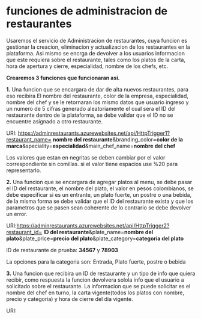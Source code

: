 # funciones de administracion de restaurantes
Usaremos el servicio de Administracion de restaurantes, cuya funcion es gestionar la creacion, eliminacion y actualizacion de los restaurantes en la plataforma. Asi mismo se encrga de devolver a los usuarios informacion que este requiera sobre el restaurante, tales como los platos de la carta, hora de apertura y cierre, especialidad, nombre de los chefs, etc.

**Crearemos 3 funciones que funcionaran asi.**

**1.** Una funcion que se encargara de dar de alta nuevos restaurantes, para eso recibira El nombre del restaurante, color de la empresa, especialidad, nombre del chef y se le retornaran los mismo datos que usuario ingreso y un numero de 5 cifras generado aleatoriamente el cual sera el ID del restaurante dentro de la plataforma, se debe validar que el ID no se encuentre asignado a otro restaurante.

URI: https://adminrestaurants.azurewebsites.net/api/HttpTrigger1?restaurant_name= **nombre del restaurante**&branding_color=**color de la marca**&speciality=**especialidad**&main_chef_name=**nombre del chef**

Los valores que estan en negritas se deben cambiar por el valor correspondiente sin comillas. si el valor tiene espacios use %20 para representarlo.

**2.** Una funcion que se encargara de agregar platos al menu, se debe pasar el ID del restaurante, el nombre del plato, el valor en pesos colombianos, se debe especificar si es un entrante, un plato fuerte, un postre o una bebida, de la misma forma se debe validar que el ID del restaurante exista y que los parametros que se pasen sean coherente de lo contrario se debe devolver un error.

URI:https://adminrestaurants.azurewebsites.net/api/HttpTrigger2?restaurant_id= **ID del restaurante**&plate_name=**nombre del plato**&plate_price=**precio del plato**&plate_category=**categoria del plato**

ID de restaurante de prueba: **34567** y **78903**

La opciones para la categoria son: Entrada, Plato fuerte, postre o bebida

**3.** Una funcion que recibira un ID de restaurante y un tipo de info que quiera recibir, como respuesta la funcion devolvera solola info que el usuario a solicitado sobre el restaurante. La informacion que se puede solicitar es el nombre del chef en turno, la carta vigente(todos los platos con nombre, precio y categoria) y hora de cierre del dia vigente.

URI: 
